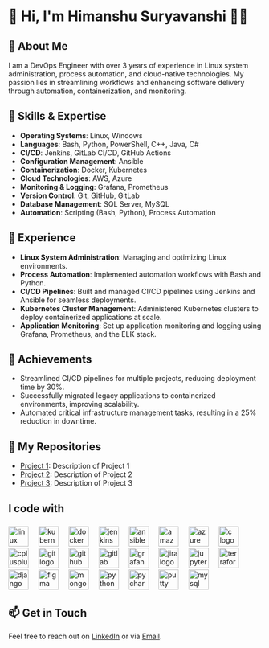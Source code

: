 # 👋 Hi, I'm Himanshu Suryavanshi 👨‍💻

## 🌟 About Me
I am a DevOps Engineer with over 3 years of experience in Linux system administration, process automation, and cloud-native technologies. My passion lies in streamlining workflows and enhancing software delivery through automation, containerization, and monitoring.

## 🔧 Skills & Expertise
- **Operating Systems**: Linux, Windows
- **Languages**: Bash, Python, PowerShell, C++, Java, C#
- **CI/CD**: Jenkins, GitLab CI/CD, GitHub Actions
- **Configuration Management**: Ansible
- **Containerization**: Docker, Kubernetes
- **Cloud Technologies**: AWS, Azure
- **Monitoring & Logging**: Grafana, Prometheus
- **Version Control**: Git, GitHub, GitLab
- **Database Management**: SQL Server, MySQL
- **Automation**: Scripting (Bash, Python), Process Automation

## 💼 Experience
- **Linux System Administration**: Managing and optimizing Linux environments.
- **Process Automation**: Implemented automation workflows with Bash and Python.
- **CI/CD Pipelines**: Built and managed CI/CD pipelines using Jenkins and Ansible for seamless deployments.
- **Kubernetes Cluster Management**: Administered Kubernetes clusters to deploy containerized applications at scale.
- **Application Monitoring**: Set up application monitoring and logging using Grafana, Prometheus, and the ELK stack.

## 🎯 Achievements
- Streamlined CI/CD pipelines for multiple projects, reducing deployment time by 30%.
- Successfully migrated legacy applications to containerized environments, improving scalability.
- Automated critical infrastructure management tasks, resulting in a 25% reduction in downtime.

## 📂 My Repositories
- [Project 1](https://github.com/your-username/repo-1): Description of Project 1
- [Project 2](https://github.com/your-username/repo-2): Description of Project 2
- [Project 3](https://github.com/your-username/repo-3): Description of Project 3

###

<h2 align="left">I code with</h2>

###

<div align="left">
  <img src="https://cdn.jsdelivr.net/gh/devicons/devicon/icons/linux/linux-original.svg" height="40" alt="linux logo"  />
  <img width="12" />
  <img src="https://cdn.jsdelivr.net/gh/devicons/devicon/icons/kubernetes/kubernetes-plain.svg" height="40" alt="kubernetes logo"  />
  <img width="12" />
  <img src="https://cdn.jsdelivr.net/gh/devicons/devicon/icons/docker/docker-original.svg" height="40" alt="docker logo"  />
  <img width="12" />
  <img src="https://cdn.jsdelivr.net/gh/devicons/devicon/icons/jenkins/jenkins-line.svg" height="40" alt="jenkins logo"  />
  <img width="12" />
  <img src="https://cdn.jsdelivr.net/gh/devicons/devicon/icons/ansible/ansible-original.svg" height="40" alt="ansible logo"  />
  <img width="12" />
  <img src="https://cdn.jsdelivr.net/gh/devicons/devicon/icons/amazonwebservices/amazonwebservices-line-wordmark.svg" height="40" alt="amazonwebservices logo"  />
  <img width="12" />
  <img src="https://cdn.jsdelivr.net/gh/devicons/devicon/icons/azure/azure-original.svg" height="40" alt="azure logo"  />
  <img width="12" />
  <img src="https://cdn.jsdelivr.net/gh/devicons/devicon/icons/c/c-original.svg" height="40" alt="c logo"  />
  <img width="12" />
  <img src="https://cdn.jsdelivr.net/gh/devicons/devicon/icons/cplusplus/cplusplus-original.svg" height="40" alt="cplusplus logo"  />
  <img width="12" />
  <img src="https://cdn.jsdelivr.net/gh/devicons/devicon/icons/git/git-original.svg" height="40" alt="git logo"  />
  <img width="12" />
  <img src="https://cdn.jsdelivr.net/gh/devicons/devicon/icons/github/github-original.svg" height="40" alt="github logo"  />
  <img width="12" />
  <img src="https://cdn.jsdelivr.net/gh/devicons/devicon/icons/gitlab/gitlab-original.svg" height="40" alt="gitlab logo"  />
  <img width="12" />
  <img src="https://cdn.jsdelivr.net/gh/devicons/devicon/icons/grafana/grafana-original.svg" height="40" alt="grafana logo"  />
  <img width="12" />
  <img src="https://cdn.jsdelivr.net/gh/devicons/devicon/icons/jira/jira-original.svg" height="40" alt="jira logo"  />
  <img width="12" />
  <img src="https://cdn.jsdelivr.net/gh/devicons/devicon/icons/jupyter/jupyter-original.svg" height="40" alt="jupyter logo"  />
  <img width="12" />
  <img src="https://cdn.jsdelivr.net/gh/devicons/devicon/icons/terraform/terraform-original.svg" height="40" alt="terraform logo"  />
  <img width="12" />
  <img src="https://cdn.jsdelivr.net/gh/devicons/devicon/icons/django/django-plain.svg" height="40" alt="django logo"  />
  <img width="12" />
  <img src="https://cdn.jsdelivr.net/gh/devicons/devicon/icons/figma/figma-original.svg" height="40" alt="figma logo"  />
  <img width="12" />
  <img src="https://cdn.jsdelivr.net/gh/devicons/devicon/icons/mongodb/mongodb-original.svg" height="40" alt="mongodb logo"  />
  <img width="12" />
  <img src="https://cdn.jsdelivr.net/gh/devicons/devicon/icons/python/python-original.svg" height="40" alt="python logo"  />
  <img width="12" />
  <img src="https://cdn.jsdelivr.net/gh/devicons/devicon/icons/pycharm/pycharm-original.svg" height="40" alt="pycharm logo"  />
  <img width="12" />
  <img src="https://cdn.jsdelivr.net/gh/devicons/devicon/icons/putty/putty-original.svg" height="40" alt="putty logo"  />
  <img width="12" />
  <img src="https://cdn.jsdelivr.net/gh/devicons/devicon/icons/mysql/mysql-original.svg" height="40" alt="mysql logo"  />
</div>

###

## 📫 Get in Touch
Feel free to reach out on [LinkedIn](https://www.linkedin.com/in/himanshusinha-ravilal-suryavanshi-5255a7185/) or via [Email](mailto:gethimanshusrs@gmail.com).
